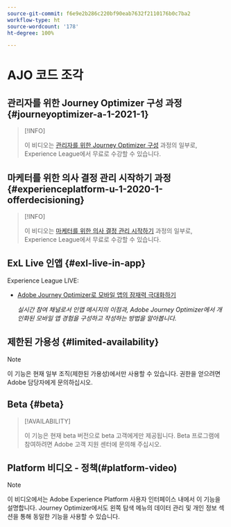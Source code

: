 ```yaml
---
source-git-commit: f6e9e2b286c220bf90eab7632f2110176b0c7ba2
workflow-type: ht
source-wordcount: '178'
ht-degree: 100%

---
```

# AJO 코드 조각

## 관리자를 위한 Journey Optimizer 구성 과정 {#journeyoptimizer-a-1-2021-1}

>[!INFO]
>
> 이 비디오는 [관리자를 위한 Journey Optimizer 구성](https://experienceleague.adobe.com/docs/courses/using/journeyoptimizer-a-1-2021-1.html?lang=ko) 과정의 일부로, Experience League에서 무료로 수강할 수 있습니다.

## 마케터를 위한 의사 결정 관리 시작하기 과정 {#experienceplatform-u-1-2020-1-offerdecisioning}

>[!INFO]
>
> 이 비디오는 [마케터를 위한 의사 결정 관리 시작하기](https://experienceleague.adobe.com/docs/courses/using/experienceplatform-u-1-2020-1-offerdecisioning.html?lang=ko) 과정의 일부로, Experience League에서 무료로 수강할 수 있습니다.

## ExL Live 인앱 {#exl-live-in-app}

Experience League LIVE:

* [Adobe Journey Optimizer로 모바일 앱의 잠재력 극대화하기](https://experienceleague.adobe.com/docs/events/experience-league-live-recordings/episodes/exl-live-episode-5-24-23.html?lang=ko)

  *실시간 참여 채널로서 인앱 메시지의 이점과, Adobe Journey Optimizer에서 개인화된 모바일 앱 경험을 구성하고 작성하는 방법을 알아봅니다.*

## 제한된 가용성 {#limited-availability}

>[!NOTE]
>
>이 기능은 현재 일부 조직(제한된 가용성)에서만 사용할 수 있습니다. 권한을 얻으려면 Adobe 담당자에게 문의하십시오.

## Beta {#beta}

>[!AVAILABILITY]
>
>이 기능은 현재 beta 버전으로 beta 고객에게만 제공됩니다. Beta 프로그램에 참여하려면 Adobe 고객 지원 센터에 문의해 주십시오.

## Platform 비디오 - 정책(#platform-video)

>[!NOTE]
>
>이 비디오에서는 Adobe Experience Platform 사용자 인터페이스 내에서 이 기능을 설명합니다. Journey Optimizer에서도 왼쪽 탐색 메뉴의 데이터 관리 및 개인 정보 섹션을 통해 동일한 기능을 사용할 수 있습니다.
